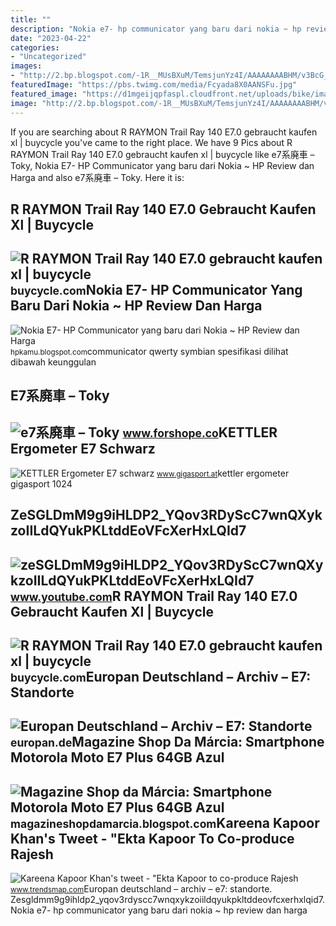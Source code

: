 ```yaml
---
title: ""
description: "Nokia e7- hp communicator yang baru dari nokia ~ hp review dan harga"
date: "2023-04-22"
categories:
- "Uncategorized"
images:
- "http://2.bp.blogspot.com/-1R__MUsBXuM/TemsjunYz4I/AAAAAAAABHM/v3BcG_bjX-g/s1600/Nokia-E7-Communicator.jpg"
featuredImage: "https://pbs.twimg.com/media/Fcyada8X0AANSFu.jpg"
featured_image: "https://d1mgeijqpfaspl.cloudfront.net/uploads/bike/image_side/thumbs/1272/633caa2570082_F264FE8C-4658-4F57-80D0-3C39DE168E7E.jpeg"
image: "http://2.bp.blogspot.com/-1R__MUsBXuM/TemsjunYz4I/AAAAAAAABHM/v3BcG_bjX-g/s1600/Nokia-E7-Communicator.jpg"
---
```


If you are searching about R RAYMON Trail Ray 140 E7.0 gebraucht kaufen xl | buycycle you've came to the right place. We have 9 Pics about R RAYMON Trail Ray 140 E7.0 gebraucht kaufen xl | buycycle like e7系廃車 – Toky, Nokia E7- HP Communicator yang baru dari Nokia ~ HP Review dan Harga and also e7系廃車 – Toky. Here it is:

R RAYMON Trail Ray 140 E7.0 Gebraucht Kaufen Xl | Buycycle
----------------------------------------------------------

 ![R RAYMON Trail Ray 140 E7.0 gebraucht kaufen xl | buycycle](https://d1mgeijqpfaspl.cloudfront.net/uploads/bike/image_crank/thumbs/1272/633caa3c1ea9b_973F7297-4843-4AA0-975D-C61239CF142A.jpeg) <small>buycycle.com</small>Nokia E7- HP Communicator Yang Baru Dari Nokia ~ HP Review Dan Harga
--------------------------------------------------------------------

 ![Nokia E7- HP Communicator yang baru dari Nokia ~ HP Review dan Harga](http://2.bp.blogspot.com/-1R__MUsBXuM/TemsjunYz4I/AAAAAAAABHM/v3BcG_bjX-g/s1600/Nokia-E7-Communicator.jpg) <small>hpkamu.blogspot.com</small>communicator qwerty symbian spesifikasi dilihat dibawah keunggulan

E7系廃車 – Toky
------------

 ![e7系廃車 – Toky](https://blog-imgs-131-origin.fc2.com/s/e/r/series181/20191107024235ded.jpg) <small>www.forshope.co</small>KETTLER Ergometer E7 Schwarz
----------------------------

 ![KETTLER Ergometer E7 schwarz](http://www.gigasport.at/kettler-ergometer+e7-1-768_1024_75-6174510_1.jpg) <small>www.gigasport.at</small>kettler ergometer gigasport 1024

ZeSGLDmM9g9iHLDP2\_YQov3RDyScC7wnQXykzoIILdQYukPKLtddEoVFcXerHxLQId7
--------------------------------------------------------------------

 ![zeSGLDmM9g9iHLDP2_YQov3RDyScC7wnQXykzoIILdQYukPKLtddEoVFcXerHxLQId7](https://yt3.ggpht.com/zeSGLDmM9g9iHLDP2_YQov3RDyScC7wnQXykzoIILdQYukPKLtddEoVFcXerHxLQId7_fBWh=s900-c-k-c0x00ffffff-no-rj) <small>www.youtube.com</small>R RAYMON Trail Ray 140 E7.0 Gebraucht Kaufen Xl | Buycycle
----------------------------------------------------------

 ![R RAYMON Trail Ray 140 E7.0 gebraucht kaufen xl | buycycle](https://d1mgeijqpfaspl.cloudfront.net/uploads/bike/image_side/thumbs/1272/633caa2570082_F264FE8C-4658-4F57-80D0-3C39DE168E7E.jpeg) <small>buycycle.com</small>Europan Deutschland – Archiv – E7: Standorte
--------------------------------------------

 ![Europan Deutschland – Archiv – E7: Standorte](https://www.europan.de/abbildungen-wettbewerbe/a_04_g.jpg) <small>europan.de</small>Magazine Shop Da Márcia: Smartphone Motorola Moto E7 Plus 64GB Azul
-------------------------------------------------------------------

 ![Magazine Shop da Márcia: Smartphone Motorola Moto E7 Plus 64GB Azul](https://a-static.mlcdn.com.br/618x463/smartphone-motorola-moto-e7-plus-64gb-azul-navy-4g-octa-core-4gb-ram-65-cam-dupla-selfie-8mp/magazineluiza/155590600/18008a7e8c888f8d478c5f12f28de211.jpg) <small>magazineshopdamarcia.blogspot.com</small>Kareena Kapoor Khan's Tweet - "Ekta Kapoor To Co-produce Rajesh
---------------------------------------------------------------

 ![Kareena Kapoor Khan's tweet - "Ekta Kapoor to co-produce Rajesh](https://pbs.twimg.com/media/Fcyada8X0AANSFu.jpg) <small>www.trendsmap.com</small>Europan deutschland – archiv – e7: standorte. Zesgldmm9g9ihldp2\_yqov3rdyscc7wnqxykzoiildqyukpkltddeovfcxerhxlqid7. Nokia e7- hp communicator yang baru dari nokia ~ hp review dan harga
